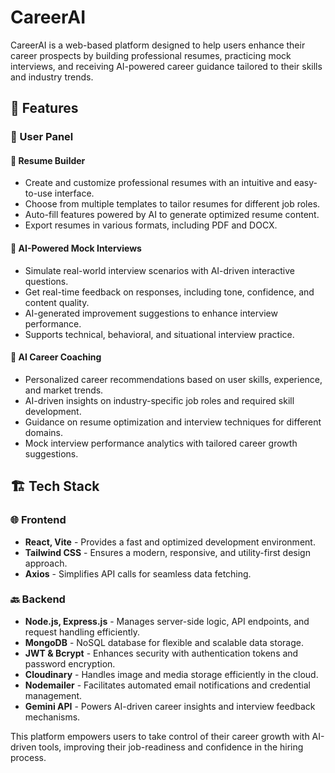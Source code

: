 # CareerAI

CareerAI is a web-based platform designed to help users enhance their career prospects by building professional resumes, practicing mock interviews, and receiving AI-powered career guidance tailored to their skills and industry trends.

## 🚀 Features

### 👤 User Panel

#### 📝 Resume Builder
- Create and customize professional resumes with an intuitive and easy-to-use interface.
- Choose from multiple templates to tailor resumes for different job roles.
- Auto-fill features powered by AI to generate optimized resume content.
- Export resumes in various formats, including PDF and DOCX.

#### 🎤 AI-Powered Mock Interviews
- Simulate real-world interview scenarios with AI-driven interactive questions.
- Get real-time feedback on responses, including tone, confidence, and content quality.
- AI-generated improvement suggestions to enhance interview performance.
- Supports technical, behavioral, and situational interview practice.

#### 🎯 AI Career Coaching
- Personalized career recommendations based on user skills, experience, and market trends.
- AI-driven insights on industry-specific job roles and required skill development.
- Guidance on resume optimization and interview techniques for different domains.
- Mock interview performance analytics with tailored career growth suggestions.

## 🏗️ Tech Stack

### 🌐 Frontend
- **React, Vite** - Provides a fast and optimized development environment.
- **Tailwind CSS** - Ensures a modern, responsive, and utility-first design approach.
- **Axios** - Simplifies API calls for seamless data fetching.

### 🔙 Backend
- **Node.js, Express.js** - Manages server-side logic, API endpoints, and request handling efficiently.
- **MongoDB** - NoSQL database for flexible and scalable data storage.
- **JWT & Bcrypt** - Enhances security with authentication tokens and password encryption.
- **Cloudinary** - Handles image and media storage efficiently in the cloud.
- **Nodemailer** - Facilitates automated email notifications and credential management.
- **Gemini API** - Powers AI-driven career insights and interview feedback mechanisms.

This platform empowers users to take control of their career growth with AI-driven tools, improving their job-readiness and confidence in the hiring process.
